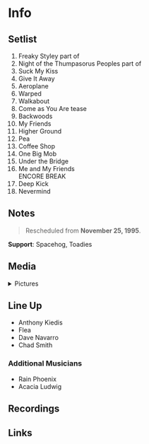 # Info

## Setlist

1. Freaky Styley part of
2. Night of the Thumpasorus Peoples part of
3. Suck My Kiss
4. Give It Away
5. Aeroplane
6. Warped
7. Walkabout
8. Come as You Are tease
9. Backwoods
10. My Friends
11. Higher Ground
12. Pea
13. Coffee Shop
14. One Big Mob
15. Under the Bridge
16. Me and My Friends
<br> ENCORE BREAK
17. Deep Kick
18. Nevermind

## Notes

> Rescheduled from **November 25, 1995**.

**Support**: Spacehog, Toadies

## Media 

<details>
  <summary>Pictures</summary>
  <!--<img alt="Setlist" title="Setlist" src="_.jpg" height="200" />-->
</details>

## Line Up

* Anthony Kiedis
* Flea
* Dave Navarro
* Chad Smith

### Additional Musicians

* Rain Phoenix  
* Acacia Ludwig

## Recordings

## Links
